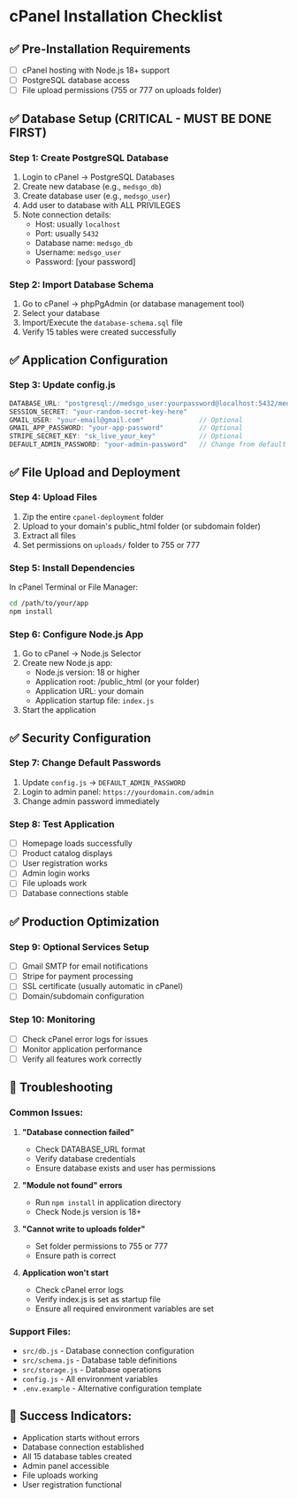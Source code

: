 # cPanel Installation Checklist

## ✅ Pre-Installation Requirements
- [ ] cPanel hosting with Node.js 18+ support
- [ ] PostgreSQL database access
- [ ] File upload permissions (755 or 777 on uploads folder)

## ✅ Database Setup (CRITICAL - MUST BE DONE FIRST)

### Step 1: Create PostgreSQL Database
1. Login to cPanel → PostgreSQL Databases
2. Create new database (e.g., `medsgo_db`)
3. Create database user (e.g., `medsgo_user`)
4. Add user to database with ALL PRIVILEGES
5. Note connection details:
   - Host: usually `localhost`
   - Port: usually `5432` 
   - Database name: `medsgo_db`
   - Username: `medsgo_user`
   - Password: [your password]

### Step 2: Import Database Schema
1. Go to cPanel → phpPgAdmin (or database management tool)
2. Select your database
3. Import/Execute the `database-schema.sql` file
4. Verify 15 tables were created successfully

## ✅ Application Configuration

### Step 3: Update config.js
```javascript
DATABASE_URL: "postgresql://medsgo_user:yourpassword@localhost:5432/medsgo_db"
SESSION_SECRET: "your-random-secret-key-here"
GMAIL_USER: "your-email@gmail.com"              // Optional
GMAIL_APP_PASSWORD: "your-app-password"         // Optional  
STRIPE_SECRET_KEY: "sk_live_your_key"           // Optional
DEFAULT_ADMIN_PASSWORD: "your-admin-password"   // Change from default
```

## ✅ File Upload and Deployment

### Step 4: Upload Files
1. Zip the entire `cpanel-deployment` folder
2. Upload to your domain's public_html folder (or subdomain folder)
3. Extract all files
4. Set permissions on `uploads/` folder to 755 or 777

### Step 5: Install Dependencies
In cPanel Terminal or File Manager:
```bash
cd /path/to/your/app
npm install
```

### Step 6: Configure Node.js App
1. Go to cPanel → Node.js Selector
2. Create new Node.js app:
   - Node.js version: 18 or higher
   - Application root: /public_html (or your folder)
   - Application URL: your domain
   - Application startup file: `index.js`
3. Start the application

## ✅ Security Configuration

### Step 7: Change Default Passwords
1. Update `config.js` → `DEFAULT_ADMIN_PASSWORD`
2. Login to admin panel: `https://yourdomain.com/admin`
3. Change admin password immediately

### Step 8: Test Application
- [ ] Homepage loads successfully
- [ ] Product catalog displays
- [ ] User registration works
- [ ] Admin login works
- [ ] File uploads work
- [ ] Database connections stable

## ✅ Production Optimization

### Step 9: Optional Services Setup
- [ ] Gmail SMTP for email notifications
- [ ] Stripe for payment processing
- [ ] SSL certificate (usually automatic in cPanel)
- [ ] Domain/subdomain configuration

### Step 10: Monitoring
- [ ] Check cPanel error logs for issues
- [ ] Monitor application performance
- [ ] Verify all features work correctly

## 🔧 Troubleshooting

### Common Issues:
1. **"Database connection failed"**
   - Check DATABASE_URL format
   - Verify database credentials
   - Ensure database exists and user has permissions

2. **"Module not found" errors**
   - Run `npm install` in application directory
   - Check Node.js version is 18+

3. **"Cannot write to uploads folder"**
   - Set folder permissions to 755 or 777
   - Ensure path is correct

4. **Application won't start**
   - Check cPanel error logs
   - Verify index.js is set as startup file
   - Ensure all required environment variables are set

### Support Files:
- `src/db.js` - Database connection configuration
- `src/schema.js` - Database table definitions  
- `src/storage.js` - Database operations
- `config.js` - All environment variables
- `.env.example` - Alternative configuration template

## 🎯 Success Indicators:
- Application starts without errors
- Database connection established
- All 15 database tables created
- Admin panel accessible
- File uploads working
- User registration functional